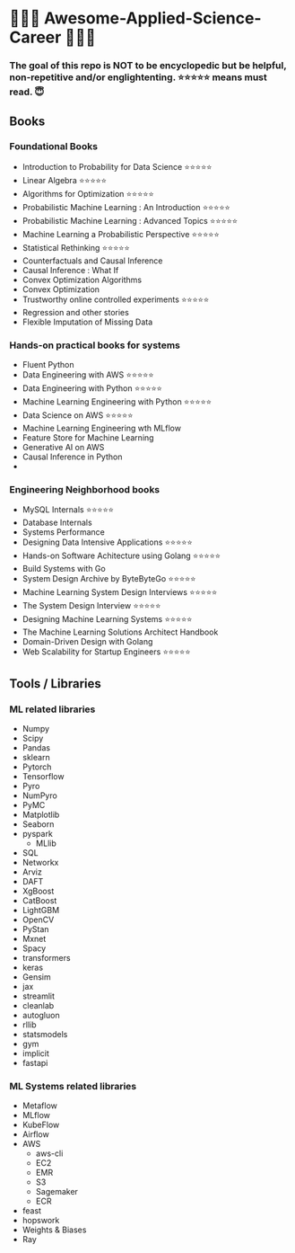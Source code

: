 # 🚀🚀🚀 Awesome-Applied-Science-Career 🚀🚀🚀

### The goal of this repo is NOT to be encyclopedic but be helpful, non-repetitive and/or englightenting. ⭐⭐⭐⭐⭐ means must read. 😇

## Books
### Foundational Books
- Introduction to Probability for Data Science ⭐⭐⭐⭐⭐
- Linear Algebra ⭐⭐⭐⭐⭐
- Algorithms for Optimization ⭐⭐⭐⭐⭐
- Probabilistic Machine Learning : An Introduction ⭐⭐⭐⭐⭐
- Probabilistic Machine Learning : Advanced Topics ⭐⭐⭐⭐⭐
- Machine Learning a Probabilistic Perspective ⭐⭐⭐⭐⭐
- Statistical Rethinking ⭐⭐⭐⭐⭐
- Counterfactuals and Causal Inference
- Causal Inference : What If
- Convex Optimization Algorithms
- Convex Optimization
- Trustworthy online controlled experiments ⭐⭐⭐⭐⭐
- Regression and other stories
- Flexible Imputation of Missing Data

### Hands-on practical books for systems
- Fluent Python
- Data Engineering with AWS ⭐⭐⭐⭐⭐
- Data Engineering with Python ⭐⭐⭐⭐⭐
- Machine Learning Engineering with Python ⭐⭐⭐⭐⭐
- Data Science on AWS ⭐⭐⭐⭐⭐
- Machine Learning Engineering wth MLflow
- Feature Store for Machine Learning
- Generative AI on AWS
- Causal Inference in Python
- 

### Engineering Neighborhood books
- MySQL Internals ⭐⭐⭐⭐⭐
- Database Internals
- Systems Performance
- Designing Data Intensive Applications ⭐⭐⭐⭐⭐
- Hands-on Software Achitecture using Golang ⭐⭐⭐⭐⭐
- Build Systems with Go
- System Design Archive by ByteByteGo ⭐⭐⭐⭐⭐
- Machine Learning System Design Interviews ⭐⭐⭐⭐⭐
- The System Design Interview ⭐⭐⭐⭐⭐
- Designing Machine Learning Systems ⭐⭐⭐⭐⭐
- The Machine Learning Solutions Architect Handbook
- Domain-Driven Design with Golang
- Web Scalability for Startup Engineers ⭐⭐⭐⭐⭐

## Tools / Libraries
### ML related libraries
- Numpy
- Scipy
- Pandas
- sklearn
- Pytorch
- Tensorflow
- Pyro
- NumPyro
- PyMC
- Matplotlib
- Seaborn
- pyspark
  - MLlib  
- SQL
- Networkx
- Arviz
- DAFT
- XgBoost
- CatBoost
- LightGBM
- OpenCV
- PyStan
- Mxnet
- Spacy
- transformers
- keras
- Gensim
- jax
- streamlit
- cleanlab
- autogluon
- rllib
- statsmodels
- gym
- implicit
- fastapi

### ML Systems related libraries
- Metaflow
- MLflow
- KubeFlow
- Airflow
- AWS
  - aws-cli
  - EC2
  - EMR
  - S3
  - Sagemaker
  - ECR
- feast
- hopswork
- Weights & Biases
- Ray
